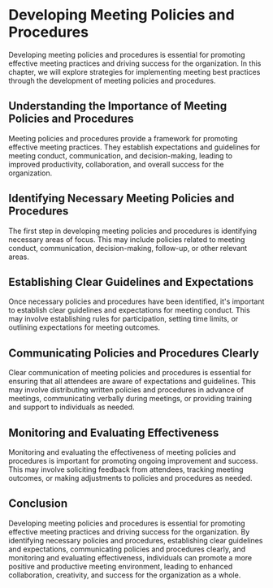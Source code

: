 Developing Meeting Policies and Procedures
==========================================================================================

Developing meeting policies and procedures is essential for promoting effective meeting practices and driving success for the organization. In this chapter, we will explore strategies for implementing meeting best practices through the development of meeting policies and procedures.

Understanding the Importance of Meeting Policies and Procedures
---------------------------------------------------------------

Meeting policies and procedures provide a framework for promoting effective meeting practices. They establish expectations and guidelines for meeting conduct, communication, and decision-making, leading to improved productivity, collaboration, and overall success for the organization.

Identifying Necessary Meeting Policies and Procedures
-----------------------------------------------------

The first step in developing meeting policies and procedures is identifying necessary areas of focus. This may include policies related to meeting conduct, communication, decision-making, follow-up, or other relevant areas.

Establishing Clear Guidelines and Expectations
----------------------------------------------

Once necessary policies and procedures have been identified, it's important to establish clear guidelines and expectations for meeting conduct. This may involve establishing rules for participation, setting time limits, or outlining expectations for meeting outcomes.

Communicating Policies and Procedures Clearly
---------------------------------------------

Clear communication of meeting policies and procedures is essential for ensuring that all attendees are aware of expectations and guidelines. This may involve distributing written policies and procedures in advance of meetings, communicating verbally during meetings, or providing training and support to individuals as needed.

Monitoring and Evaluating Effectiveness
---------------------------------------

Monitoring and evaluating the effectiveness of meeting policies and procedures is important for promoting ongoing improvement and success. This may involve soliciting feedback from attendees, tracking meeting outcomes, or making adjustments to policies and procedures as needed.

Conclusion
----------

Developing meeting policies and procedures is essential for promoting effective meeting practices and driving success for the organization. By identifying necessary policies and procedures, establishing clear guidelines and expectations, communicating policies and procedures clearly, and monitoring and evaluating effectiveness, individuals can promote a more positive and productive meeting environment, leading to enhanced collaboration, creativity, and success for the organization as a whole.
